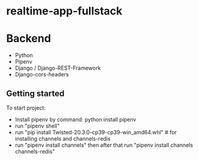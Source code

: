 # realtime-app-fullstack

# Backend

- Python
- Pipenv
- Django / Django-REST-Framework
- Django-cors-headers

## Getting started

To start project:

- Install pipenv by command: python install pipenv
- run "pipenv shell"
- run "pip install Twisted-20.3.0-cp39-cp39-win_amd64.whl" # for installing channels and channels-redis
- run "pipenv install channels" then after that run "pipenv install channels channels-redis"
